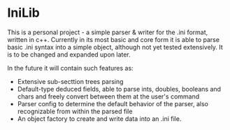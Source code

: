 # IniLib
This is a personal project - a simple parser &amp; writer for the .ini format, written in c++.
Currently in its most basic and core form it is able to parse basic .ini syntax into a simple object, although not yet tested extensively.
It is to be changed and expanded upon later.

In the future it will contain such features as: <ul>
  <li> Extensive sub-secttion trees parsing </li>
  <li> Default-type deduced fields, able to parse ints, doubles, booleans and chars and freely convert between them at the user's command </li>
  <li> Parser config to determine the default behavior of the parser, also recognizable from within the parsed file </li>
  <li> An object factory to create and write data into an .ini file. </li>
</ul>
